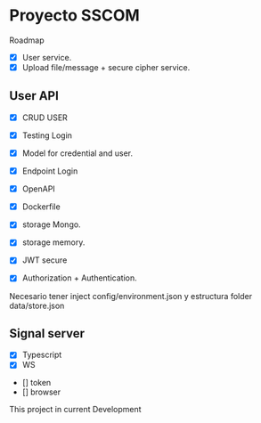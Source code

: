 # Proyecto SSCOM

Roadmap

- [x] User service.
- [x] Upload file/message + secure cipher service.

## User API

- [x] CRUD USER
- [x] Testing Login
- [x] Model for credential and user.
- [x] Endpoint Login
- [x] OpenAPI
- [X] Dockerfile
- [X] storage Mongo.
- [X] storage memory.
- [X] JWT secure
- [X] Authorization + Authentication.


Necesario tener inject config/environment.json y estructura folder data/store.json

## Signal server

- [x] Typescript
- [x] WS
- [] token
- [] browser

This project in current Development

